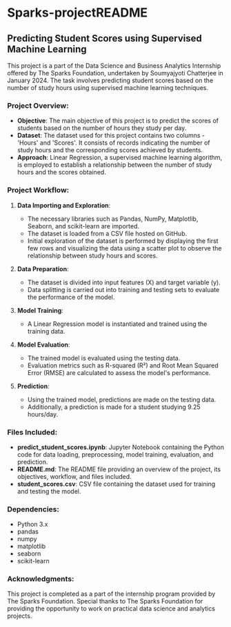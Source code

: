 # Sparks-project**README**

## Predicting Student Scores using Supervised Machine Learning

This project is a part of the Data Science and Business Analytics Internship offered by The Sparks Foundation, undertaken by Soumyajyoti Chatterjee in January 2024. The task involves predicting student scores based on the number of study hours using supervised machine learning techniques.

### Project Overview:

- **Objective**: The main objective of this project is to predict the scores of students based on the number of hours they study per day.
- **Dataset**: The dataset used for this project contains two columns - 'Hours' and 'Scores'. It consists of records indicating the number of study hours and the corresponding scores achieved by students.
- **Approach**: Linear Regression, a supervised machine learning algorithm, is employed to establish a relationship between the number of study hours and the scores obtained.

### Project Workflow:

1. **Data Importing and Exploration**:
   - The necessary libraries such as Pandas, NumPy, Matplotlib, Seaborn, and scikit-learn are imported.
   - The dataset is loaded from a CSV file hosted on GitHub.
   - Initial exploration of the dataset is performed by displaying the first few rows and visualizing the data using a scatter plot to observe the relationship between study hours and scores.

2. **Data Preparation**:
   - The dataset is divided into input features (X) and target variable (y).
   - Data splitting is carried out into training and testing sets to evaluate the performance of the model.

3. **Model Training**:
   - A Linear Regression model is instantiated and trained using the training data.

4. **Model Evaluation**:
   - The trained model is evaluated using the testing data.
   - Evaluation metrics such as R-squared (R²) and Root Mean Squared Error (RMSE) are calculated to assess the model's performance.

5. **Prediction**:
   - Using the trained model, predictions are made on the testing data.
   - Additionally, a prediction is made for a student studying 9.25 hours/day.

### Files Included:

- **predict_student_scores.ipynb**: Jupyter Notebook containing the Python code for data loading, preprocessing, model training, evaluation, and prediction.
- **README.md**: The README file providing an overview of the project, its objectives, workflow, and files included.
- **student_scores.csv**: CSV file containing the dataset used for training and testing the model.



### Dependencies:

- Python 3.x
- pandas
- numpy
- matplotlib
- seaborn
- scikit-learn


### Acknowledgments:

This project is completed as a part of the internship program provided by The Sparks Foundation. Special thanks to The Sparks Foundation for providing the opportunity to work on practical data science and analytics projects.
